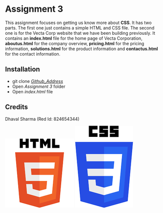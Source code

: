 # Assignment 3
This assignment focuses on getting us know more about **CSS**. It has two parts. The first one just contains a simple HTML and CSS file. The second one is for the Vecta Corp website that we have been building previously. It contains an **index.html** file for the home page of Vecta Corporation, **aboutus.html** for the company overview, **pricing.html** for the pricing information, **solutions.html** for the product information and **contactus.html** for the contact information.

## Installation
* git clone _[Github_Address][Vecta_Address]_
* Open _Assignment 3_ folder
* Open _index.html_ file

## Credits
Dhaval Sharma (Red Id: 824654344)

[![HTML5 Logo](html5.png)](https://en.wikipedia.org/wiki/HTML5)
[![CSS3 Logo](css3.png)](https://en.wikipedia.org/wiki/CSS)

[Vecta_Address]: https://github.com/dhavalsharma97/ModernWebDevelopmentFrameworks/tree/master/Assignment%203